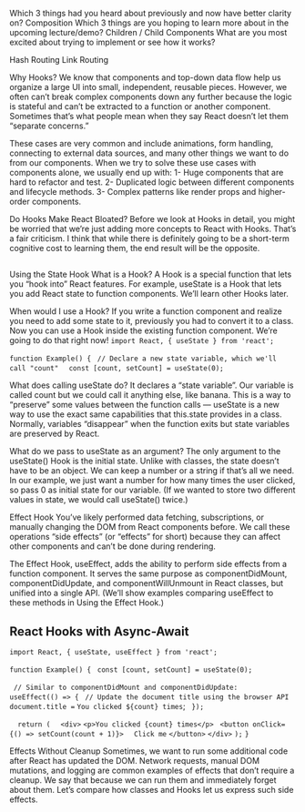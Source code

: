 
Which 3 things had you heard about previously and now have better clarity on?
Composition
Which 3 things are you hoping to learn more about in the upcoming lecture/demo?
Children / Child Components
What are you most excited about trying to implement or see how it works?

Hash Routing
Link Routing







Why Hooks?
We know that components and top-down data flow help us organize a large UI into small, independent, reusable pieces. However, we often can’t break complex components down any further because the logic is stateful and can’t be extracted to a function or another component. Sometimes that’s what people mean when they say React doesn’t let them “separate concerns.”

These cases are very common and include animations, form handling, connecting to external data sources, and many other things we want to do from our components. When we try to solve these use cases with components alone, we usually end up with:
1- Huge components that are hard to refactor and test.
2- Duplicated logic between different components and lifecycle methods.
3- Complex patterns like render props and higher-order components.

Do Hooks Make React Bloated?
Before we look at Hooks in detail, you might be worried that we’re just adding more concepts to React with Hooks. That’s a fair criticism. I think that while there is definitely going to be a short-term cognitive cost to learning them, the end result will be the opposite.
## 

Using the State Hook
What is a Hook? A Hook is a special function that lets you “hook into” React features. For example, useState is a Hook that lets you add React state to function components. We’ll learn other Hooks later.

When would I use a Hook? If you write a function component and realize you need to add some state to it, previously you had to convert it to a class. Now you can use a Hook inside the existing function component. We’re going to do that right now!
`import React, { useState } from 'react';`

`function Example() {`
 ` // Declare a new state variable, which we'll call "count"`
`  const [count, setCount] = useState(0);`

What does calling useState do? It declares a “state variable”. Our variable is called count but we could call it anything else, like banana. This is a way to “preserve” some values between the function calls — useState is a new way to use the exact same capabilities that this.state provides in a class. Normally, variables “disappear” when the function exits but state variables are preserved by React.

What do we pass to useState as an argument? The only argument to the useState() Hook is the initial state. Unlike with classes, the state doesn’t have to be an object. We can keep a number or a string if that’s all we need. In our example, we just want a number for how many times the user clicked, so pass 0 as initial state for our variable. (If we wanted to store two different values in state, we would call useState() twice.)

Effect Hook
You’ve likely performed data fetching, subscriptions, or manually changing the DOM from React components before. We call these operations “side effects” (or “effects” for short) because they can affect other components and can’t be done during rendering.

The Effect Hook, useEffect, adds the ability to perform side effects from a function component. It serves the same purpose as componentDidMount, componentDidUpdate, and componentWillUnmount in React classes, but unified into a single API. (We’ll show examples comparing useEffect to these methods in Using the Effect Hook.)


## React Hooks with Async-Await

`import React, { useState, useEffect } from 'react';`

`function Example() {`
 ` const [count, setCount] = useState(0);`

 ` // Similar to componentDidMount and componentDidUpdate:`
`  useEffect(() => {`
   ` // Update the document title using the browser API`
   ` document.title =` `You clicked ${count} times`;
 ` });`

`  return (`
  `  <div>`
      `<p>You clicked {count} times</p>`
     ` <button onClick={() => setCount(count + 1)}>`
      `  Click me`
      `</button>`
    `</div>`
  `);`
`}`

Effects Without Cleanup
Sometimes, we want to run some additional code after React has updated the DOM. Network requests, manual DOM mutations, and logging are common examples of effects that don’t require a cleanup. We say that because we can run them and immediately forget about them. Let’s compare how classes and Hooks let us express such side effects.

